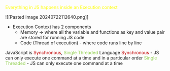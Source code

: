<span style="color:rgb(255, 255, 0)">Everything in JS happens inside an Execution context</span>

![[Pasted image 20240722112640.png]]
- Execution Context has 2 components
  - Memory -> where all the variable and functions as key and value pair are stored for running JS code 
  - Code (Thread of execution) - where code runs line by line

JavaScript is <span style="color:rgb(192, 0, 0)">Synchronous</span>, <span style="color:rgb(146, 208, 80)">Single Threaded</span> Language
<span style="color:rgb(192, 0, 0)">Synchronous</span> - JS can only execute one command at a time and in a particular order
<span style="color:rgb(146, 208, 80)">Single Threaded</span> - JS can only execute one command at a time

